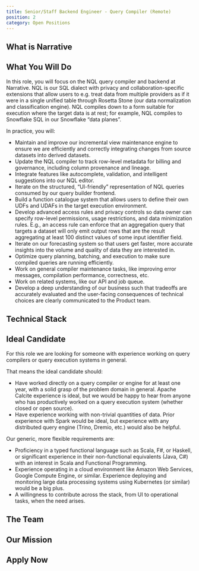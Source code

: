 ```yaml
---
title: Senior/Staff Backend Engineer - Query Compiler (Remote)
position: 2
category: Open Positions
---
```


## What is Narrative

<common-section section-name="what-is-narrative"></common-section>

## What You Will Do

In this role, you will focus on the NQL query compiler and backend at Narrative. NQL is our SQL dialect with privacy and collaboration-specific extensions that allow users to e.g. treat data from multiple providers as if it were in a single unified table through Rosetta Stone (our data normalization and classification engine). NQL compiles down to a form suitable for execution where the target data is at rest; for example, NQL compiles to Snowflake SQL in our Snowflake “data planes”.

In practice, you will:

- Maintain and improve our incremental view maintenance engine to ensure we are efficiently and correctly integrating changes from source datasets into derived datasets.
- Update the NQL compiler to track row-level metadata for billing and governance, including column provenance and lineage.
- Integrate features like autocomplete, validation, and intelligent suggestions into our NQL editor.
- Iterate on the structured, “UI-friendly” representation of NQL queries consumed by our query builder frontend.
- Build a function catalogue system that allows users to define their own UDFs and UDAFs in the target execution environment.
- Develop advanced access rules and privacy controls so data owner can specify row-level permissions, usage restrictions, and data minimization rules. E.g., an access rule can enforce that an aggregation query that targets a dataset will only emit output rows that are the result aggregating at least 100 distinct values of some input identifier field.
- Iterate on our forecasting system so that users get faster, more accurate insights into the volume and quality of data they are interested in.
- Optimize query planning, batching, and execution to make sure compiled queries are running efficiently.
- Work on general compiler maintenance tasks, like improving error messages, compilation performance, correctness, etc.
- Work on related systems, like our API and job queue.
- Develop a deep understanding of our business such that tradeoffs are accurately evaluated and the user-facing consequences of technical choices are clearly communicated to the Product team.

## Technical Stack

<common-section section-name="technical-stack"></common-section>

## Ideal Candidate

For this role we are looking for someone with experience working on query compilers or query execution systems in general.

That means the ideal candidate should:

- Have worked directly on a query compiler or engine for at least one year, with a solid grasp of the problem domain in general. Apache Calcite experience is ideal, but we would be happy to hear from anyone who has productively worked on a query execution system (whether closed or open source).
- Have experience working with non-trivial quantities of data. Prior experience with Spark would be ideal, but experience with any distributed query engine (Trino, Dremio, etc.) would also be helpful.

Our generic, more flexible requirements are:

- Proficiency in a typed functional language such as Scala, F#, or Haskell, or significant experience in their non-functional equivalents (Java, C#) with an interest in Scala and Functional Programming.
- Experience operating in a cloud environment like Amazon Web Services, Google Compute Engine, or similar. Experience deploying and monitoring large data processing systems using Kubernetes (or similar) would be a big plus.
- A willingness to contribute across the stack, from UI to operational tasks, when the need arises.
<common-section section-name="common-requirements"></common-section>

## The Team

<common-section section-name="team"></common-section>

## Our Mission

<common-section section-name="mission"></common-section>

## Apply Now

<common-section section-name="apply-now"></common-section>